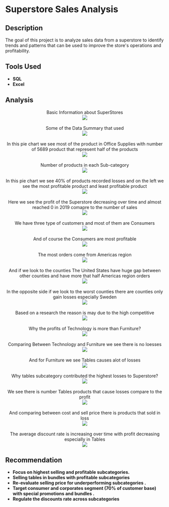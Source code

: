 <h1>Superstore Sales Analysis</h1>


<h2>Description</h2>
The goal of this project is to analyze sales data from a superstore to identify trends and patterns that can be used to improve the store's operations and profitability. 
<br />


<h2>Tools Used</h2>

- <b>SQL</b> 
- <b>Excel</b>


<h2>Analysis</h2>

<p align="center">
Basic Information about SuperStores<br/>
<img src="https://i.imgur.com/uox8QPU.png"/>
<br />
<br />
Some of the Data Summary that used <br/>
<img src="https://i.imgur.com/EujS6D7.png"/>
<br />
<br />
In this pie chart we see most of the product in Office Supplies with number of 5689 product that represent half of the products <br/>
<img src="https://i.imgur.com/jvfiQ26.png"/>
<br />
<br />
Number of products in each Sub-category  <br/>
<img src="https://i.imgur.com/RDc65n8.png"/>
<br />
<br />
In this pie chart we see 40% of products recorded losses and on the left we see the most profitable product and least profitable product<br/>
<img src="https://i.imgur.com/Uod0Jad.png"/>
<br />
<br />
Here we see the profit of the Superstore decreasing over time and almost reached 0 in 2019 comapre to the number of sales <br/>
<img src="https://i.imgur.com/1qkXqCu.png"/>
<br />
<br />
We have three type of customers and most of them are Consumers <br/>
<img src="https://i.imgur.com/S7wcslU.png"/>
<br />
<br />
And of course the Consumers are most profitable <br/>
<img src="https://i.imgur.com/ZnenBmB.png"/>
<br />
<br />
The most orders come from Americas region <br/>
<img src="https://i.imgur.com/uIdRN90.png"/>
<br />
<br />
And if we look to the counties The United States have huge gap between other counties and have more that half Americas region orders <br/>
<img src="https://i.imgur.com/5HFrniZ.png"/>
<br />
<br />
In the opposite side if we look to the worst counties there are counties only gain losses especially Sweden <br/>
<img src="https://i.imgur.com/LTVJpO1.png"/>
<br />
<br />
Based on a research the reason is may due to the high competitive <br/>
<img src="https://i.imgur.com/hpVs6qG.png"/>
<br />
<br />
Why the profits of Technology is more than Furniture? <br/>
<img src="https://i.imgur.com/QaCFDEX.png"/>
<br />
<br />
Comparing Between Technology and Furniture we see there is no loesses <br/>
<img src="https://i.imgur.com/BdKxy8e.png"/>
<br />
<br />
And for Furniture we see Tables causes alot of losses  <br/>
<img src="https://i.imgur.com/sSqe1v8.png"/>
<br />
<br />
Why tables subcategory contributed the highest losses to Superstore?  <br/>
<img src="https://i.imgur.com/VjvjFn9.png"/>
<br />
<br />
We see there is number Tables products that cause losses compare to the profit <br/>
<img src="https://i.imgur.com/nPxZsXJ.png"/>
<br />
<br />
And comparing between cost and sell price there is products that sold in loss <br/>
<img src="https://i.imgur.com/jYnBiVA.png"/>
<br />
<br />
The average discount rate is increasing over time with profit decreasing especially in Tables <br/>
<img src="https://i.imgur.com/o3nUyVz.png"/>
</p>

<h2>Recommendation</h2>

- <b>Focus on highest selling and profitable subcategories.</b> 
- <b>Selling tables in bundles with profitable subcategories  </b>
- <b>Re-evaluate selling price for underperforming subcategories . </b>
- <b>Target consumer and corporates segment (70% of customer base) with special  promotions and bundles .  </b> 
- <b>Regulate the discounts rate across subcategories  </b>


<!--
 ```diff
- text in red
+ text in green
! text in orange
# text in gray
@@ text in purple (and bold)@@
```
--!>
